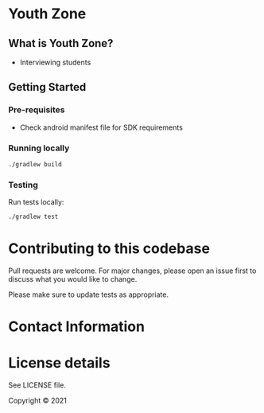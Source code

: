 # Youth Zone

## What is Youth Zone? 

- Interviewing students

## Getting Started

### Pre-requisites

- Check android manifest file for SDK requirements

### Running locally

```bash
./gradlew build
```

### Testing

Run tests locally:

```bash
./gradlew test
```

# Contributing to this codebase

Pull requests are welcome. For major changes, please open an issue first to discuss what you would like to change.

Please make sure to update tests as appropriate.

# Contact Information

# License details

See LICENSE file.

Copyright © 2021

